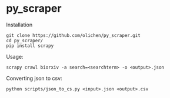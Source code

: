 # py_scraper

Installation
```
git clone https://github.com/olichen/py_scraper.git
cd py_scraper/
pip install scrapy
```

Usage:
```
scrapy crawl biorxiv -a search=<searchterm> -o <output>.json
```

Converting json to csv:
```
python scripts/json_to_cs.py <input>.json <output>.csv
```
